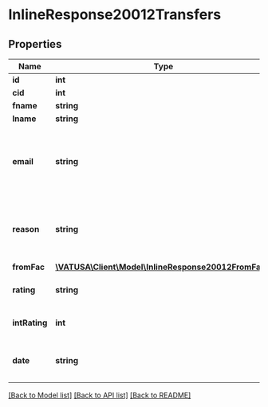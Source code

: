 # InlineResponse20012Transfers

## Properties
Name | Type | Description | Notes
------------ | ------------- | ------------- | -------------
**id** | **int** | Transfer ID | [optional] 
**cid** | **int** | VATSIM ID | [optional] 
**fname** | **string** | First name | [optional] 
**lname** | **string** | Last name | [optional] 
**email** | **string** | Email, if authenticated as staff     member and/or api key is present. | [optional] 
**reason** | **string** | Transfer reason; must be      *                                                      authenticated as senior staff. | [optional] 
**fromFac** | [**\VATUSA\Client\Model\InlineResponse20012FromFac[]**](InlineResponse20012FromFac.md) |  | [optional] 
**rating** | **string** | Short string rating (S1, S2) | [optional] 
**intRating** | **int** | Numeric rating (OBS &#x3D; 1,     etc) | [optional] 
**date** | **string** | Date transfer submitted     (YYYY-MM-DD) | [optional] 

[[Back to Model list]](../README.md#documentation-for-models) [[Back to API list]](../README.md#documentation-for-api-endpoints) [[Back to README]](../README.md)


